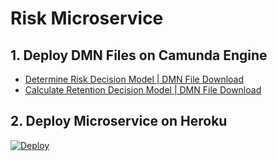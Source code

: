 # Risk Microservice

## 1. Deploy DMN Files on Camunda Engine
- [Determine Risk Decision Model | DMN File Download](https://ghcdn.rawgit.org/DigiPR/digient-risk/master/modelling/PBL%20Case%206%20-%20Determine-risk.dmn)
- [Calculate Retention Decision Model | DMN File Download](https://ghcdn.rawgit.org/DigiPR/digient-risk/master/modelling/PBL%20Case%206%20-%20Calculate-retention.dmn)

## 2. Deploy Microservice on Heroku
[![Deploy](https://www.herokucdn.com/deploy/button.svg)](https://heroku.com/deploy)

